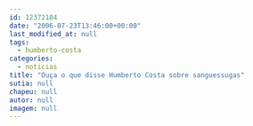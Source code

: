 ```yaml
---
id: 12372184
date: "2006-07-23T13:46:00+00:00"
last_modified_at: null
tags:
  - humberto-costa
categories:
  - noticias
title: "Ouça o que disse Humberto Costa sobre sanguessugas"
sutia: null
chapeu: null
autor: null
imagem: null
---
```

<p> </p>

